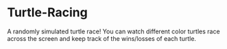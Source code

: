 # Turtle-Racing
A randomly simulated turtle race! You can watch different color turtles race across the screen and keep track of the wins/losses of each turtle.
